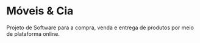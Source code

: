 # Móveis & Cia
Projeto de Software para a compra, venda e entrega de produtos por meio de plataforma online.
